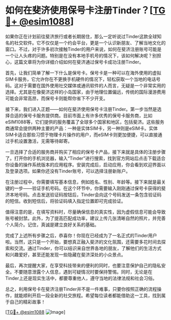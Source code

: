 # 如何在斐济使用保号卡注册Tinder？[[TG💪+ @esim1088](https://t.me/s/esim1088)]

如果你正在计划前往斐济旅行或者长期居住，那么一定听说过Tinder这款全球知名的社交软件。它不仅仅是一个约会平台，更是一个认识新朋友、了解当地文化的窗口。不过，对于许多初次接触Tinder的用户来说，如何在斐济注册账号可能是一个让人头疼的问题。特别是在没有本地手机号的情况下，该如何解决呢？别担心，这篇文章将为你详细介绍如何在斐济通过保号卡成功注册Tinder。

首先，让我们简单了解一下什么是保号卡。保号卡是一种可以在海外使用的虚拟SIM卡服务，它允许你在不更换手机硬件的情况下，轻松获取一个当地的电话号码。这对于需要在国外使用社交媒体或通讯软件的人而言，无疑是一个非常实用的选择。尤其是在像斐济这样的小岛国家，由于地理位置偏远，传统的国际漫游费用可能会非常高昂，而保号卡则能帮你省下不少开支。

接下来，我们进入正题——如何在斐济使用保号卡注册Tinder。第一步当然是选择合适的保号卡服务提供商。目前市面上有许多优秀的保号卡服务商，比如eSIM1088等，它们提供的服务覆盖了全球多个国家和地区，包括斐济。这些服务商通常会提供两种主要的产品：一种是实体SIM卡，另一种则是eSIM卡。实体SIM卡适合那些习惯于物理卡片操作的用户，而eSIM卡则更加便捷，可以直接通过手机设置激活，无需等待邮寄。

一旦选择了合适的服务商并购买了相应的保号卡产品，接下来就是具体的注册步骤了。打开你的手机浏览器，输入“Tinder”进行搜索，找到官方网站后点击下载适合你设备的操作系统版本的应用程序。安装完成后，启动应用，你会看到欢迎界面以及登录选项。如果你还没有Tinder账号，可以选择注册新账户。

在注册过程中，你需要填写基本信息，例如姓名、性别、年龄等。接下来就是最关键的一步——验证手机号码。在这个环节中，你需要输入刚刚通过保号卡获得的斐济本地号码。点击发送验证码按钮后，Tinder会向这个号码发送一条包含验证码的短信。收到短信后，将验证码填入指定位置即可完成验证。

值得注意的是，在填写资料时，尽量确保信息的真实性，因为虚假信息可能会导致账号被封禁。此外，为了提高匹配成功率，建议上传几张清晰自然的照片，并完善个人简介。记住，真诚是建立良好关系的基础。

完成了上述所有步骤之后，恭喜你！你现在已经成为了一名正式的Tinder用户啦。当然，这只是一个开始，要想真正融入斐济的文化氛围，还需要多花时间去探索和交流。通过Tinder，你可以结识来自世界各地的朋友，了解他们的生活方式和兴趣爱好，甚至还能发现一些隐藏在斐济深处的小众景点。

最后，再次提醒大家，在享受科技带来的便利的同时，也要注意保护自己的隐私安全。不要随意泄露个人信息，遇到可疑情况时要保持警惕。同时，无论是在Tinder上还是现实生活中，都要尊重他人，遵守当地的法律法规和社会习俗。

总之，利用保号卡在斐济注册Tinder并不是一件难事，只要你按照正确的流程操作，就能顺利开启一段全新的社交旅程。希望每位读者都能借助这一工具，找到属于自己的精彩故事！

[[TG💪+ @esim1088](https://t.me/s/esim1088) ![Image](https://i.postimg.cc/4NQfJmqS/Snipaste-2025-05-13-00-14-12.png)]